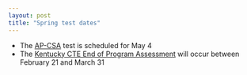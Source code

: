 ```yaml
---
layout: post
title: "Spring test dates"
---
```


* The [AP-CSA](https://apcentral.collegeboard.org/courses/exam-dates-and-fees) test is scheduled for May 4
* The [Kentucky CTE End of Program Assessment](https://education.ky.gov/CTE/endofprog/Pages/default.aspx) will occur between February 21 and March 31
